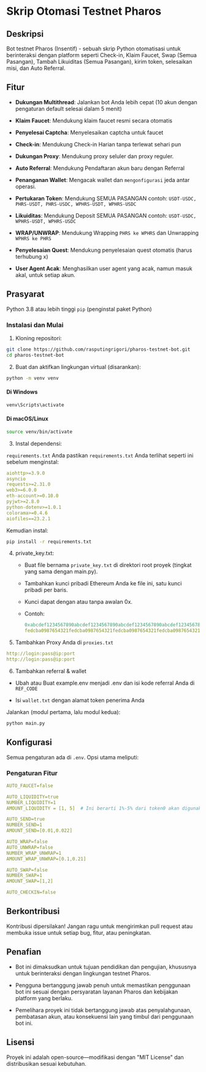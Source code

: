 # Skrip Otomasi Testnet Pharos

## Deskripsi
Bot testnet Pharos (Insentif) - sebuah skrip Python otomatisasi untuk berinteraksi dengan platform seperti Check-in, Klaim Faucet, Swap (Semua Pasangan), Tambah Likuiditas (Semua Pasangan), kirim token, selesaikan misi, dan Auto Referral.

## Fitur
- **Dukungan Multithread**: Jalankan bot Anda lebih cepat (10 akun dengan pengaturan default selesai dalam 5 menit)

- **Klaim Faucet**: Mendukung klaim faucet resmi secara otomatis

- **Penyelesai Captcha**: Menyelesaikan captcha untuk faucet

- **Check-in**: Mendukung Check-in Harian tanpa terlewat sehari pun

- **Dukungan Proxy**: Mendukung proxy seluler dan proxy reguler.

- **Auto Referral**: Mendukung Pendaftaran akun baru dengan Referral

- **Penanganan Wallet**: Mengacak wallet dan `mengonfigurasi` jeda antar operasi.

- **Pertukaran Token**: Mendukung SEMUA PASANGAN contoh: `USDT-USDC, PHRS-USDT, PHRS-USDC, WPHRS-USDT, WPHRS-USDC`

- **Likuiditas**: Mendukung Deposit SEMUA PASANGAN contoh: `USDT-USDC, WPHRS-USDT, WPHRS-USDC`

- **WRAP/UNWRAP**: Mendukung Wrapping `PHRS ke WPHRS` dan Unwrapping `WPHRS ke PHRS`

- **Penyelesaian Quest**: Mendukung penyelesaian quest otomatis (harus terhubung x)

- **User Agent Acak**: Menghasilkan user agent yang acak, namun masuk akal, untuk setiap akun.

## Prasyarat
Python 3.8 atau lebih tinggi
`pip` (penginstal paket Python)

### Instalasi dan Mulai
1. Kloning repositori:
```bash
git clone https://github.com/rasputingrigori/pharos-testnet-bot.git
cd pharos-testnet-bot
```
2. Buat dan aktifkan lingkungan virtual (disarankan):
```bash
python -m venv venv
```
#### Di Windows
```bash
venv\Scripts\activate
```
#### Di macOS/Linux
```bash
source venv/bin/activate
```

3. Instal dependensi:

`requirements.txt` Anda pastikan `requirements.txt` Anda terlihat seperti ini sebelum menginstal:
```yaml
aiohttp>=3.9.0
asyncio
requests>=2.31.0
web3>=6.0.0
eth-account>=0.10.0
pyjwt>=2.8.0
python-dotenv>=1.0.1
colorama>=0.4.6
aiofiles==23.2.1
```

Kemudian instal:
```bash
pip install -r requirements.txt
```

4. private_key.txt:

    - Buat file bernama `private_key.txt` di direktori root proyek (tingkat yang sama dengan main.py).

    - Tambahkan kunci pribadi Ethereum Anda ke file ini, satu kunci pribadi per baris.

    - Kunci dapat dengan atau tanpa awalan 0x.

    - Contoh:
        ```yaml
        0xabcdef1234567890abcdef1234567890abcdef1234567890abcdef1234567890
        fedcba0987654321fedcba0987654321fedcba0987654321fedcba0987654321
        ```

5. Tambahkan Proxy Anda di `proxies.txt`
```yaml
http://login:pass@ip:port
http://login:pass@ip:port
```

6. Tambahkan referral & wallet

- Ubah atau Buat example.env menjadi .env dan isi kode referral Anda di `REF_CODE`

- Isi `wallet.txt` dengan alamat token penerima Anda

Jalankan (modul pertama, lalu modul kedua):
```bash
python main.py
```

## Konfigurasi
Semua pengaturan ada di `.env`. Opsi utama meliputi:

### Pengaturan Fitur
```yaml
AUTO_FAUCET=false

AUTO_LIQUIDITY=true
NUMBER_LIQUIDITY=1
AMOUNT_LIQUIDITY = [1, 5]  # Ini berarti 1%-5% dari token0 akan digunakan

AUTO_SEND=true
NUMBER_SEND=1
AMOUNT_SEND=[0.01,0.022]

AUTO_WRAP=false
AUTO_UNWRAP=false
NUMBER_WRAP_UNWRAP=1
AMOUNT_WRAP_UNWRAP=[0.1,0.21]

AUTO_SWAP=false
NUMBER_SWAP=1
AMOUNT_SWAP=[1,2]

AUTO_CHECKIN=false
```

## Berkontribusi
Kontribusi dipersilakan! Jangan ragu untuk mengirimkan pull request atau membuka issue untuk setiap bug, fitur, atau peningkatan.

## Penafian
- Bot ini dimaksudkan untuk tujuan pendidikan dan pengujian, khususnya untuk berinteraksi dengan lingkungan testnet Pharos.

- Pengguna bertanggung jawab penuh untuk memastikan penggunaan bot ini sesuai dengan persyaratan layanan Pharos dan kebijakan platform yang berlaku.

- Pemelihara proyek ini tidak bertanggung jawab atas penyalahgunaan, pembatasan akun, atau konsekuensi lain yang timbul dari penggunaan bot ini.

## Lisensi
Proyek ini adalah open-source—modifikasi dengan "MIT License" dan distribusikan sesuai kebutuhan.